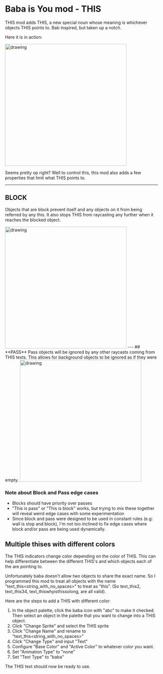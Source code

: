# Baba is You mod - THIS
THIS mod adds THIS, a new special noun whose meaning is whichever objects THIS points to. Bab inspired, but taken up a notch.

Here it is in action:

<img src="gifs/this_mod_demo.gif" alt="drawing" width="400"/>

Seems pretty op right? Well to control this, this mod also adds a few properties that limit what THIS points to.

---
##  **BLOCK**

Objects that are block prevent itself and any objects on it from being referred by any this. It also stops THIS from raycasting any further when it reaches the blocked object.

<img src="gifs/this_mod_block.gif" alt="drawing" width="400"/>
---
##  **PASS**
Pass objects will be ignored by any other raycasts coming from THIS texts. This allows for background objects to be ignored as if they were empty. 

<img src="gifs/this_mod_pass.gif" alt="drawing" width="400"/>

### Note about Block and Pass edge cases
- Blocks should have priority over passes
- "This is pass" or "This is block" works, but trying to mix these together will reveal weird edge cases with some experimentation
- Since block and pass were designed to be used in constant rules (e.g: wall is stop and block), I'm not too inclined to fix edge cases where block and/or pass are being used dynamically.

## **Multiple thises with different colors**
The THIS indicators change color depending on the color of THIS. This can help differentiate between the different THIS's and which objects each of the are pointing to.

Unfortunately baba doesn't allow two objects to share the exact name. So I programmed this mod to treat all objects with the name "text_this\<string_with_no_spaces>" to treat as "this". (So text_this2, text_this34, text_thiswhyisthissolong, are all valid).

Here are the steps to add a THIS with different color:
1. In the object palette, click the baba icon with "abc" to make it checked. Then select an object in the palette that you want to change into a THIS object.
2. Click "Change Sprite" and select the THIS sprite
3. Click "Change Name" and rename to "text_this\<string_with_no_spaces>"
4. Click "Change Type" and input "Text"
5. Configure "Base Color" and "Active Color" to whatever color you want.
6. Set "Animation Type" to "none"
7. Set "Text Type" to "baba"

The THIS text should now be ready to use.